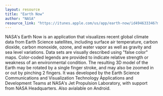```yaml
---
layout: resource
title: "Earth Now"
author: "NASA"
resource_link: "https://itunes.apple.com/us/app/earth-now/id494633346?mt=8"
---
```


NASA's Earth Now is an application that visualizes recent global climate data from Earth Science satellites, including surface air temperature, carbon dioxide, carbon monoxide, ozone, and water vapor as well as gravity and sea level variations. Data sets are visually described using "false color" maps. Color-coded legends are provided to indicate relative strength or weakness of an environmental condition. The resulting 3D model of the Earth may be rotated by a single finger stroke, and may also be zoomed in or out by pinching 2 fingers. It was developed by the Earth Science Communications and Visualization Technology Applications and Development Teams at NASA's Jet Propulsion Laboratory, with support from NASA Headquarters. Also avialable on Android. 